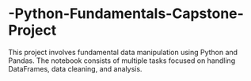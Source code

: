 # -Python-Fundamentals-Capstone-Project
This project involves fundamental data manipulation using Python and Pandas. The notebook consists of multiple tasks focused on handling DataFrames, data cleaning, and analysis.
